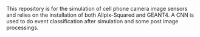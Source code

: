 This repository is for the simulation of cell phone camera image sensors and relies on the installation of both Allpix-Squared and GEANT4. A CNN is used to do event classification after simulation and some post image processings.
